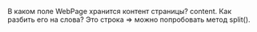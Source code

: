 В каком поле WebPage хранится контент страницы? content. Как разбить его на слова? Это строка => 
можно попробовать метод split().